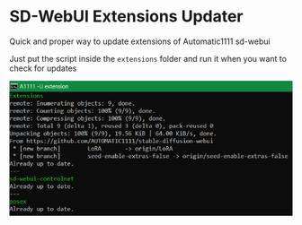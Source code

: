 # SD-WebUI Extensions Updater
Quick and proper way to update extensions of Automatic1111 sd-webui

Just put the script inside the `extensions` folder and run it when you want to check for updates

![Demo](demo.png)
